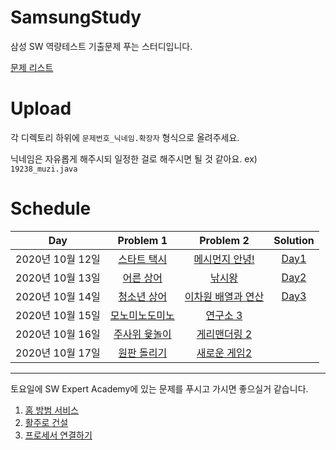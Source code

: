 # SamsungStudy

삼성 SW 역량테스트 기출문제 푸는 스터디입니다.

[문제 리스트](https://www.acmicpc.net/workbook/view/1152)

# Upload

각 디렉토리 하위에 `문제번호_닉네임.확장자` 형식으로 올려주세요.

닉네임은 자유롭게 해주시되 일정한 걸로 해주시면 될 것 같아요. ex) `19238_muzi.java`

# Schedule
Day | Problem 1 | Problem 2 | Solution
:--: | :--: | :--: | :--:
2020년 10월 12일 | [스타트 택시](https://www.acmicpc.net/problem/19238) | [메시먼지 안녕!](https://www.acmicpc.net/problem/17144) | [Day1](./Day1)
2020년 10월 13일 | [어른 상어](https://www.acmicpc.net/problem/19237) | [낚시왕](https://www.acmicpc.net/problem/17143) | [Day2](./Day2)
2020년 10월 14일 | [청소년 상어](https://www.acmicpc.net/problem/19236) | [이차원 배열과 연산](https://www.acmicpc.net/problem/17140) | [Day3](./Day3)
2020년 10월 15일 | [모노미노도미노](https://www.acmicpc.net/problem/19235) | [연구소 3](https://www.acmicpc.net/problem/17142)
2020년 10월 16일 | [주사위 윷놀이](https://www.acmicpc.net/problem/17825) | [게리맨더링 2](https://www.acmicpc.net/problem/17779)
2020년 10월 17일 | [원판 돌리기](https://www.acmicpc.net/problem/17822) | [새로운 게임2](https://www.acmicpc.net/problem/17837)


---
토요일에 SW Expert Academy에 있는 문제를 푸시고 가시면 좋으실거 같습니다.
1. [홈 방범 서비스](https://swexpertacademy.com/main/code/problem/problemDetail.do?contestProbId=AV5V61LqAf8DFAWu&categoryId=AV5V61LqAf8DFAWu&categoryType=CODE)
2. [활주로 건설](https://swexpertacademy.com/main/code/problem/problemDetail.do?contestProbId=AWIeW7FakkUDFAVH&categoryId=AWIeW7FakkUDFAVH&categoryType=CODE)
3. [프로세서 연결하기](https://swexpertacademy.com/main/code/problem/problemDetail.do?contestProbId=AV4suNtaXFEDFAUf&categoryId=AV4suNtaXFEDFAUf&categoryType=CODE)
